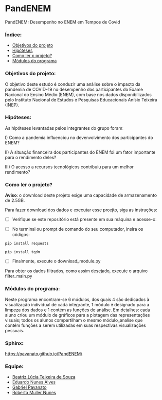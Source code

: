 # PandENEM
PandENEM: Desempenho no ENEM em Tempos de Covid


<h3>Índice:</h3>

   * [Objetivos do projeto](#objetivos)
   * [Hipóteses](#hipoteses)
   * [Como ler o projeto?](#ler)
   * [Módulos do programa](#modulos)

<h3 id=objetivos>Objetivos do projeto:</h3>

O objetivo deste estudo é conduzir uma análise sobre o impacto da pandemia de COVID-19 no desempenho dos participantes do Exame Nacional do Ensino Médio (ENEM), com base nos dados disponibilizados pelo Instituto Nacional de Estudos e Pesquisas Educacionais Anísio Teixeira (INEP).


<h3 id=hipoteses>Hipóteses:</h3>

As hipóteses levantadas pelos integrantes do grupo foram:

I) Como a pandemia influenciou no devenvolvimento dos participantes do ENEM? 

II) A situação financeira dos participantes do ENEM foi um fator importante para o rendimento deles?

III) O acesso a recursos tecnológicos contribuiu para um melhor rendimento? 


<h3 id=ler>Como ler o projeto?</h3>

<b>Aviso</b>: o download deste projeto exige uma capacidade de armazenamento de 2.5GB.

Para fazer download dos dados e executar esse proejto, siga as instruções:

- [ ] Verifique se este repositório está presente em sua máquina e acesse-o:

- [ ] No terminal ou prompt de comando do seu computador, insira os códigos:
```
pip install requests
```
```
pip install tqdm
```

- [ ] Finalmente, execute o download_module.py

Para obter os dados filtrados, como assim desejado, execute o arquivo filter_main.py

<h3 id=modulos>Módulos do programa:</h3>

Neste programa encontram-se 6 módulos, dos quais 4 são dedicados à visualização individual de cada integrante, 1 módulo é designado para a limpeza dos dados e 1 contém as funções de análise. 
Em detalhes: cada aluno criou um módulo de gráficos para a plotagem das representações visuais; todos os alunos compartilham o mesmo módulo_analise que contém funções a serem utilizadas em suas respectivas visualizações pessoais.

<h3>Sphinx:</h3>

https://pavanato.github.io/PandENEM/

<h3>Equipe:</h3>

* [Beatriz Lúcia Teixeira de Souza](https://github.com/bealucia)
* [Eduardo Nunes Alves](https://github.com/drdnnsalves)
* [Gabriel Pavanato](https://github.com/Pavanato)
* [Roberta Muller Nunes](https://github.com/robertamuller)
